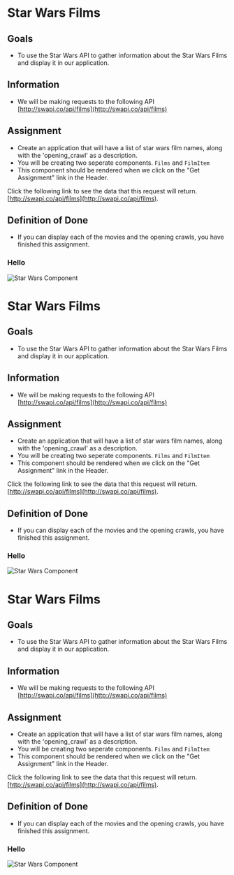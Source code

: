 # Star Wars Films
## Goals
* To use the Star Wars API to gather information about the Star Wars Films and display it in our application.

## Information
* We will be making requests to the following API [http://swapi.co/api/films](http://swapi.co/api/films)

## Assignment
* Create an application that will have a list of star wars film names, along with the 'opening_crawl' as a description.
* You will be creating two seperate components. `Films` and `FilmItem`
* This component should be rendered when we click on the "Get Assignment" link in the Header.

Click the following link to see the data that this request will return. [http://swapi.co/api/films](http://swapi.co/api/films).

## Definition of Done
* If you can display each of the movies and the opening crawls, you have finished this assignment.
<h3>Hello</h3>

![Star Wars Component](https://s3.amazonaws.com/General_V88/boomyeah2015/codingdojo/curriculum/content/chapter/starwars-wireframe.png)


# Star Wars Films
## Goals
* To use the Star Wars API to gather information about the Star Wars Films and display it in our application.

## Information
* We will be making requests to the following API [http://swapi.co/api/films](http://swapi.co/api/films)

## Assignment
* Create an application that will have a list of star wars film names, along with the 'opening_crawl' as a description.
* You will be creating two seperate components. `Films` and `FilmItem`
* This component should be rendered when we click on the "Get Assignment" link in the Header.

Click the following link to see the data that this request will return. [http://swapi.co/api/films](http://swapi.co/api/films).

## Definition of Done
* If you can display each of the movies and the opening crawls, you have finished this assignment.
<h3>Hello</h3>

![Star Wars Component](https://s3.amazonaws.com/General_V88/boomyeah2015/codingdojo/curriculum/content/chapter/starwars-wireframe.png)
# Star Wars Films
## Goals
* To use the Star Wars API to gather information about the Star Wars Films and display it in our application.

## Information
* We will be making requests to the following API [http://swapi.co/api/films](http://swapi.co/api/films)

## Assignment
* Create an application that will have a list of star wars film names, along with the 'opening_crawl' as a description.
* You will be creating two seperate components. `Films` and `FilmItem`
* This component should be rendered when we click on the "Get Assignment" link in the Header.

Click the following link to see the data that this request will return. [http://swapi.co/api/films](http://swapi.co/api/films).

## Definition of Done
* If you can display each of the movies and the opening crawls, you have finished this assignment.
<h3>Hello</h3>

![Star Wars Component](https://s3.amazonaws.com/General_V88/boomyeah2015/codingdojo/curriculum/content/chapter/starwars-wireframe.png)